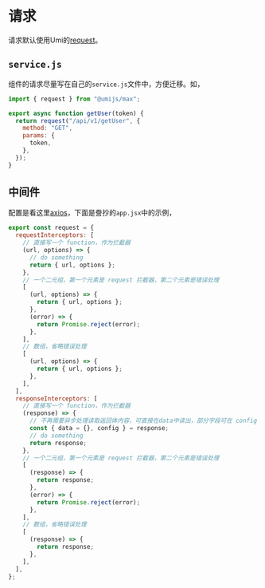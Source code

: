 # 请求

请求默认使用Umi的[request](https://umijs.org/docs/max/request)。

## `service.js`

组件的请求尽量写在自己的`service.js`文件中，方便迁移。如，

```js
import { request } from "@umijs/max";

export async function getUser(token) {
  return request("/api/v1/getUser", {
    method: "GET",
    params: {
      token,
    },
  });
}
```

## 中间件

配置是看这里[axios](https://axios-http.com/)，下面是誊抄的`app.jsx`中的示例，

```js
export const request = {
  requestInterceptors: [
    // 直接写一个 function，作为拦截器
    (url, options) => {
      // do something
      return { url, options };
    },
    // 一个二元组，第一个元素是 request 拦截器，第二个元素是错误处理
    [
      (url, options) => {
        return { url, options };
      },
      (error) => {
        return Promise.reject(error);
      },
    ],
    // 数组，省略错误处理
    [
      (url, options) => {
        return { url, options };
      },
    ],
  ],
  responseInterceptors: [
    // 直接写一个 function，作为拦截器
    (response) => {
      // 不再需要异步处理读取返回体内容，可直接在data中读出，部分字段可在 config 中找到
      const { data = {}, config } = response;
      // do something
      return response;
    },
    // 一个二元组，第一个元素是 request 拦截器，第二个元素是错误处理
    [
      (response) => {
        return response;
      },
      (error) => {
        return Promise.reject(error);
      },
    ],
    // 数组，省略错误处理
    [
      (response) => {
        return response;
      },
    ],
  ],
};
```
